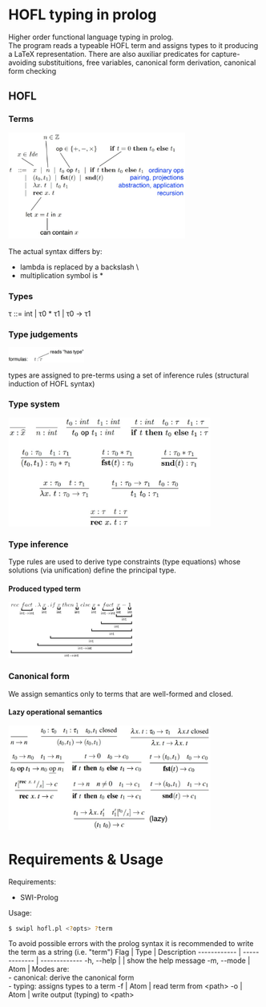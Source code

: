 # HOFL typing in prolog
Higher order functional language typing in prolog. <br>
The program reads a typeable HOFL term and assigns types to it producing a LaTeX representation.
There are also auxiliar predicates for capture-avoiding substituitions, free variables, canonical form derivation, canonical form checking

## HOFL

### Terms
<img src="img/hofl_terms.jpg" alt="hofl terms" width="70%"/>

The actual syntax differs by:
- lambda is replaced by a backslash \
- multiplication symbol is *

### Types

τ ::= int | τ0 * τ1 | τ0 → τ1


### Type judgements
<img src="img/hofl_type_judgements.jpg" alt="type judgements" width="30%"/>


types are assigned to pre-terms using a set of inference rules
(structural induction of HOFL syntax)

### Type system
<img src="img/hofl_type_system.jpg" alt="hofl type system" width="80%"/>

### Type inference
Type rules are used to derive type constraints (type equations) whose solutions (via unification) define the principal type.

#### Produced typed term
<img src="img/hofl_fact_typing.jpg" alt="typing example" width="50%"/>

### Canonical form
We assign semantics only to terms that are well-formed and closed.

#### Lazy operational semantics
<img src="img/hofl_lazy_op.jpg" alt="lazy operational semantics" width="80%"/>

# Requirements & Usage

Requirements:
- SWI-Prolog

Usage:
```bash
$ swipl hofl.pl <?opts> ?term
```
To avoid possible errors with the prolog syntax it is recommended to write the term as a string (i.e. "term")
Flag | Type | Description
------------ | ------------- | -------------
 -h, --help |  |  show the help message
 -m, --mode | Atom | Modes are: <br> - canonical: derive the canonical form <br> - typing: assigns types to a term
 -f | Atom | read term from \<path\>
 -o | Atom | write output (typing) to \<path\>



